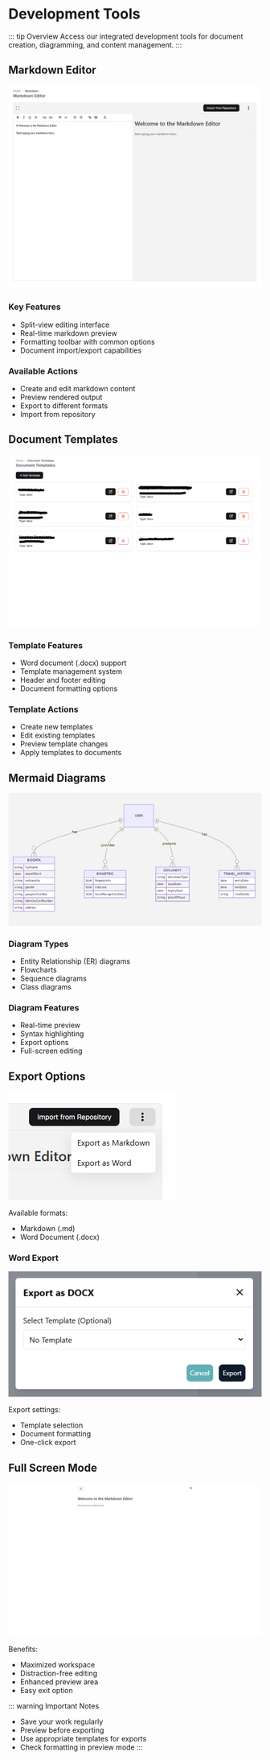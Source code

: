 # Development Tools

::: tip Overview
Access our integrated development tools for document creation, diagramming, and content management.
:::

## Markdown Editor

![Markdown Editor](../image/aidevx/tools-markdown-editor.png)

### Key Features
- Split-view editing interface
- Real-time markdown preview
- Formatting toolbar with common options
- Document import/export capabilities

### Available Actions
- Create and edit markdown content
- Preview rendered output
- Export to different formats
- Import from repository

## Document Templates

![Document Templates](../image/aidevx/tools-docx-template.png)

### Template Features
- Word document (.docx) support
- Template management system
- Header and footer editing
- Document formatting options

### Template Actions
- Create new templates
- Edit existing templates
- Preview template changes
- Apply templates to documents

## Mermaid Diagrams

![Mermaid Diagram](../image/aidevx/tools-markdown-editor-mermaid-diagram.png)

### Diagram Types
- Entity Relationship (ER) diagrams
- Flowcharts
- Sequence diagrams
- Class diagrams

### Diagram Features
- Real-time preview
- Syntax highlighting
- Export options
- Full-screen editing

## Export Options

![Export Menu](../image/aidevx/tools-markdown-editor-3dot-options.png)

Available formats:
- Markdown (.md)
- Word Document (.docx)

### Word Export
![Export DOCX Modal](../image/aidevx/tools-markdown-editor-3dot-options-export-docx-modal.png)

Export settings:
- Template selection
- Document formatting
- One-click export

## Full Screen Mode

![Full Screen Editor](../image/aidevx/tools-markdown-editor-fullscreen-icon-clicked.png)

Benefits:
- Maximized workspace
- Distraction-free editing
- Enhanced preview area
- Easy exit option

::: warning Important Notes
- Save your work regularly
- Preview before exporting
- Use appropriate templates for exports
- Check formatting in preview mode
:::

<style>
.tool-section {
  margin: 2rem 0;
  padding: 1rem;
  border: 1px solid #ddd;
  border-radius: 8px;
  background: #f8f9fa;
}

.tool-section img {
  width: 100%;
  max-width: 800px;
  border: 1px solid #ddd;
  border-radius: 4px;
  margin: 1rem 0;
}

.warning {
  background: #fff5f5;
  padding: 1rem;
  border-radius: 8px;
  margin: 1rem 0;
}
</style> 